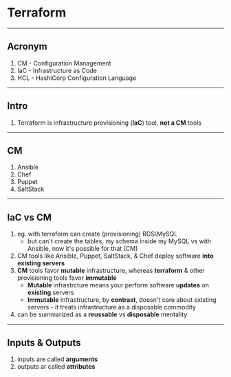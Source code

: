 # Terraform

---

## Acronym
1. CM - Configuration Management
2. IaC - Infrastructure as Code
3. HCL - HashiCorp Configuration Language

---

## Intro
1. Terraform is infrastructure provisioning (**IaC**) tool, **not a CM** tools

---

## CM
1. Ansible
2. Chef
3. Puppet
4. SaltStack

---

## IaC vs CM
1. eg. with terraform can create (provisioning) RDS\MySQL 
   * but can't create the tables, my schema inside my MySQL vs with Ansible, now it's possible for that (CM)
2. CM tools like Ansible, Puppet, SaltStack, & Chef deploy software **into** **existing servers**
3. **CM** tools favor **mutable** infrastructure, whereas **terraform** & other provisioning tools favor **immutable**
   * **Mutable** infrastrcture means your perform software **updates** on **existing** servers
   * **Immutable** infrastructure, by **contrast**, doesn't care about existing servers - it treats infrastructure as a disposable commodity
4. can be summarized as a **reussable** vs **disposable** mentality

---

## Inputs & Outputs
1. inputs are called **arguments**
2. outputs ar called **attributes**
